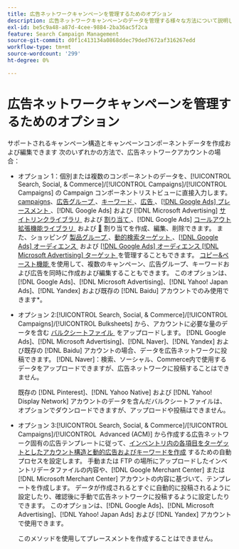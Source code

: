 ```yaml
---
title: 広告ネットワークキャンペーンを管理するためのオプション
description: 広告ネットワークキャンペーンのデータを管理する様々な方法について説明します。
exl-id: be5c9a48-a87d-4cee-9884-2ba36ac5f2ca
feature: Search Campaign Management
source-git-commit: d0f1c413134a0868ddec79ded7672af316267edd
workflow-type: tm+mt
source-wordcount: '299'
ht-degree: 0%

---
```


# 広告ネットワークキャンペーンを管理するためのオプション

サポートされるキャンペーン構造とキャンペーンコンポーネントデータを作成および編集できます
次のいずれかの方法で、広告ネットワークアカウントの場合：

* オプション 1：個別または複数のコンポーネントのデータを、[!UICONTROL Search, Social, & Commerce]/[!UICONTROL Campaigns]/[!UICONTROL Campaigns] の Campaign コンポーネントリストビューに直接入力します。 [campaigns](/help/search-social-commerce/campaign-management/campaigns/campaign-manage.md)、[&#x200B; 広告グループ &#x200B;](/help/search-social-commerce/campaign-management/campaigns/ad-group-manage.md)、[&#x200B; キーワード &#x200B;](/help/search-social-commerce/campaign-management/campaigns/keyword-manage.md)、[&#x200B; 広告 &#x200B;](/help/search-social-commerce/campaign-management/campaigns/ad-manage.md)、[[!DNL Google Ads]  プレースメント &#x200B;](/help/search-social-commerce/campaign-management/campaigns/placement-manage.md)、[!DNL Google Ads] および [!DNL Microsoft Advertising] [&#x200B; サイトリンクライブラリ &#x200B;](/help/search-social-commerce/campaign-management/campaigns/sitelink-extension-manage.md) および [&#x200B; 割り当て &#x200B;](/help/search-social-commerce/campaign-management/campaigns/sitelink-extension-associate.md)、[!DNL Google Ads] [&#x200B; コールアウト拡張機能ライブラリ &#x200B;](/help/search-social-commerce/campaign-management/campaigns/callout-extension-manage.md) および [&#128279;](/help/search-social-commerce/campaign-management/campaigns/callout-extension-associate.md) 割り当てを作成、編集、削除できます。 また、ショッピング [&#x200B; 製品グループ &#x200B;](/help/search-social-commerce/campaign-management/campaigns/product-group-manage.md)、[&#x200B; 動的検索ターゲット &#x200B;](/help/search-social-commerce/campaign-management/campaigns/dynamic-search-target-manage.md)、[[!DNL Google Ads]  オーディエンス &#x200B;](/help/search-social-commerce/campaign-management/campaigns/audience-about.md) および [[!DNL Google Ads]  オーディエンス  [!DNL Microsoft Advertising]  ターゲット &#x200B;](/help/search-social-commerce/campaign-management/campaigns/audience-targets-manage.md) を管理することもできます。 [&#x200B; コピー&amp;ペースト機能 &#x200B;](/help/search-social-commerce/campaign-management/campaigns/copy-paste.md) を使用して、複数のキャンペーン、広告グループ、キーワードおよび広告を同時に作成および編集することもできます。 このオプションは、[!DNL Google Ads]、[!DNL Microsoft Advertising]、[!DNL Yahoo! Japan Ads]、[!DNL Yandex] および既存の [!DNL Baidu] アカウントでのみ使用できます*。

* オプション 2:[!UICONTROL Search, Social, & Commerce]/[!UICONTROL Campaigns]/[!UICONTROL Bulksheets] から、アカウントに必要な量のデータを含む [&#x200B; バルクシートファイル &#x200B;](/help/search-social-commerce/campaign-management/bulksheets/bulksheet-about.md) をアップロードします。 [!DNL Google Ads]、[!DNL Microsoft Advertising]、[!DNL Naver]、[!DNL Yandex] および既存の [!DNL Baidu] アカウントの場合、データを広告ネットワークに投稿できます。 [!DNL Naver]：検索、ソーシャル、Commerce内で使用するデータをアップロードできますが、広告ネットワークに投稿することはできません。

  既存の [!DNL Pinterest]、[!DNL Yahoo Native] および [!DNL Yahoo! Display Network] アカウントのデータを含んだバルクシートファイルは、オプションでダウンロードできますが、アップロードや投稿はできません。

* オプション 3:[!UICONTROL Search, Social, & Commerce]/[!UICONTROL Campaigns]/[!UICONTROL &#x200B; Advanced (ACM)] から作成する広告ネットワーク固有の広告テンプレートに従って、[&#x200B; インベントリ内の各項目をターゲットとしたアカウント構造と動的広告およびキーワードを作成 &#x200B;](/help/search-social-commerce/campaign-management/inventory-feeds/inventory-feeds-about.md) するための自動プロセスを設定します。 手動または FTP の場所にアップロードしたインベントリデータファイルの内容や、[!DNL Google Merchant Center] または [!DNL Microsoft Merchant Center] アカウントの内容に基づいて、テンプレートを作成します。 データが作成されるとすぐに自動的に投稿されるように設定したり、確認後に手動で広告ネットワークに投稿するように設定したりできます。 このオプションは、[!DNL Google Ads]、[!DNL Microsoft Advertising]、[!DNL Yahoo! Japan Ads] および [!DNL Yandex] アカウントで使用できます。

  このメソッドを使用してプレースメントを作成することはできません。
